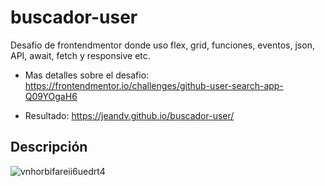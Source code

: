# buscador-user

Desafio de frontendmentor donde uso flex, grid, funciones, eventos, json, API, await, fetch y responsive etc.

- Mas detalles sobre el desafio:
https://frontendmentor.io/challenges/github-user-search-app-Q09YOgaH6

- Resultado:
https://jeandv.github.io/buscador-user/

## Descripción

![vnhorbifareii6uedrt4](https://user-images.githubusercontent.com/90219458/153733566-8c367b36-7f3c-494d-a93a-c52f8eb64b1c.jpg)
